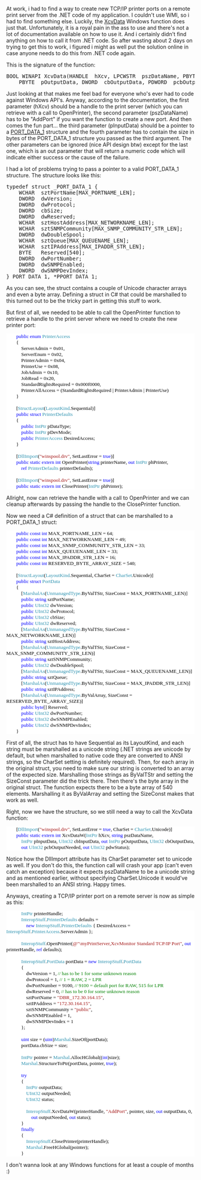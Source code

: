 At work, i had to find a way to create new TCP/IP printer ports on a remote print server from the .NET code of my application. I couldn't use WMI, so i had to find something else. Luckily, the <a href="http://msdn2.microsoft.com/en-us/library/aa506528.aspx">XcvData</a> Windows function does just that. Unfortunately, it is a royal pain in the ass to use and there's not a lot of documentation available on how to use it.  And i certainly didn't find anything on how to call it from .NET code. So after wasting about 2 days on trying to get this to work, i figured i might as well put the solution online in case anyone needs to do this from .NET code again.

This is the signature of the function:

<pre>
BOOL WINAPI XcvData(HANDLE  hXcv, LPCWSTR  pszDataName, PBYTE  pInputData, DWORD  cbInputData,
    PBYTE  pOutputData, DWORD  cbOutputData, PDWORD  pcbOutputNeeded, PDWORD  pdwStatus);
</pre>

Just looking at that makes me feel bad for everyone who's ever had to code against Windows API's. Anyway, according to the documentation, the first parameter (hXcv) should be a handle to the print server (which you can retrieve with a call to OpenPrinter), the second parameter (pszDataName) has to be "AddPort" if you want the function to create a new port.  And then comes the fun part... the third parameter (pInputData) should be a pointer to a <a href="http://msdn2.microsoft.com/en-us/library/aa506565.aspx">PORT_DATA_1</a> structure and the fourth parameter has to contain the size in bytes of the PORT_DATA_1 structure you passed as the third argument.  The other parameters can be ignored (nice API design btw) except for the last one, which is an out parameter that will return a numeric code which will indicate either success or the cause of the failure.

I had a lot of problems trying to pass a pointer to a valid PORT_DATA_1 structure.  The structure looks like this:

<pre>
typedef struct _PORT_DATA_1 {
    WCHAR  sztPortName[MAX_PORTNAME_LEN];
    DWORD  dwVersion;
    DWORD  dwProtocol;
    DWORD  cbSize;
    DWORD  dwReserved;
    WCHAR  sztHostAddress[MAX_NETWORKNAME_LEN];
    WCHAR  sztSNMPCommunity[MAX_SNMP_COMMUNITY_STR_LEN];
    DWORD  dwDoubleSpool;
    WCHAR  sztQueue[MAX_QUEUENAME_LEN];
    WCHAR  sztIPAddress[MAX_IPADDR_STR_LEN];
    BYTE   Reserved[540];
    DWORD  dwPortNumber;
    DWORD  dwSNMPEnabled;
    DWORD  dwSNMPDevIndex;
} PORT_DATA_1, *PPORT_DATA_1;
</pre>

As you can see, the struct contains a couple of Unicode character arrays and even a byte array.  Defining a struct in C# that could be marshalled to this turned out to be the tricky part in getting this stuff to work.

But first of all, we needed to be able to call the OpenPrinter function to retrieve a handle to the print server where we need to create the new printer port:

<div style="font-family:Consolas;font-size:10pt;color:black;background:white;">
<p style="margin:0;">&nbsp;&nbsp;&nbsp; &nbsp;&nbsp;&nbsp; <span style="color:blue;">public</span> <span style="color:blue;">enum</span> <span style="color:#2b91af;">PrinterAccess</span></p>
<p style="margin:0;">&nbsp;&nbsp;&nbsp; &nbsp;&nbsp;&nbsp; {</p>
<p style="margin:0;">&nbsp;&nbsp;&nbsp; &nbsp;&nbsp;&nbsp; &nbsp;&nbsp;&nbsp; ServerAdmin = 0x01,</p>
<p style="margin:0;">&nbsp;&nbsp;&nbsp; &nbsp;&nbsp;&nbsp; &nbsp;&nbsp;&nbsp; ServerEnum = 0x02,</p>
<p style="margin:0;">&nbsp;&nbsp;&nbsp; &nbsp;&nbsp;&nbsp; &nbsp;&nbsp;&nbsp; PrinterAdmin = 0x04,</p>
<p style="margin:0;">&nbsp;&nbsp;&nbsp; &nbsp;&nbsp;&nbsp; &nbsp;&nbsp;&nbsp; PrinterUse = 0x08,</p>
<p style="margin:0;">&nbsp;&nbsp;&nbsp; &nbsp;&nbsp;&nbsp; &nbsp;&nbsp;&nbsp; JobAdmin = 0x10,</p>
<p style="margin:0;">&nbsp;&nbsp;&nbsp; &nbsp;&nbsp;&nbsp; &nbsp;&nbsp;&nbsp; JobRead = 0x20,</p>
<p style="margin:0;">&nbsp;&nbsp;&nbsp; &nbsp;&nbsp;&nbsp; &nbsp;&nbsp;&nbsp; StandardRightsRequired = 0x000f0000,</p>
<p style="margin:0;">&nbsp;&nbsp;&nbsp; &nbsp;&nbsp;&nbsp; &nbsp;&nbsp;&nbsp; PrinterAllAccess = (StandardRightsRequired | PrinterAdmin | PrinterUse)</p>
<p style="margin:0;">&nbsp;&nbsp;&nbsp; &nbsp;&nbsp;&nbsp; }</p>
<p style="margin:0;">&nbsp;</p>
<p style="margin:0;">&nbsp;&nbsp;&nbsp; &nbsp;&nbsp;&nbsp; [<span style="color:#2b91af;">StructLayout</span>(<span style="color:#2b91af;">LayoutKind</span>.Sequential)]</p>
<p style="margin:0;">&nbsp;&nbsp;&nbsp; &nbsp;&nbsp;&nbsp; <span style="color:blue;">public</span> <span style="color:blue;">struct</span> <span style="color:#2b91af;">PrinterDefaults</span></p>
<p style="margin:0;">&nbsp;&nbsp;&nbsp; &nbsp;&nbsp;&nbsp; {</p>
<p style="margin:0;">&nbsp;&nbsp;&nbsp; &nbsp;&nbsp;&nbsp; &nbsp;&nbsp;&nbsp; <span style="color:blue;">public</span> <span style="color:#2b91af;">IntPtr</span> pDataType;</p>
<p style="margin:0;">&nbsp;&nbsp;&nbsp; &nbsp;&nbsp;&nbsp; &nbsp;&nbsp;&nbsp; <span style="color:blue;">public</span> <span style="color:#2b91af;">IntPtr</span> pDevMode;</p>
<p style="margin:0;">&nbsp;&nbsp;&nbsp; &nbsp;&nbsp;&nbsp; &nbsp;&nbsp;&nbsp; <span style="color:blue;">public</span> <span style="color:#2b91af;">PrinterAccess</span> DesiredAccess;</p>
<p style="margin:0;">&nbsp;&nbsp;&nbsp; &nbsp;&nbsp;&nbsp; }</p>
<p style="margin:0;">&nbsp;</p>
<p style="margin:0;">&nbsp;&nbsp;&nbsp; &nbsp;&nbsp;&nbsp; [<span style="color:#2b91af;">DllImport</span>(<span style="color:#a31515;">"winspool.drv"</span>, SetLastError = <span style="color:blue;">true</span>)]</p>
<p style="margin:0;">&nbsp;&nbsp;&nbsp; &nbsp;&nbsp;&nbsp; <span style="color:blue;">public</span> <span style="color:blue;">static</span> <span style="color:blue;">extern</span> <span style="color:blue;">int</span> OpenPrinter(<span style="color:blue;">string</span> printerName, <span style="color:blue;">out</span> <span style="color:#2b91af;">IntPtr</span> phPrinter,</p>
<p style="margin:0;">&nbsp;&nbsp;&nbsp; &nbsp;&nbsp;&nbsp; &nbsp;&nbsp;&nbsp; <span style="color:blue;">ref</span> <span style="color:#2b91af;">PrinterDefaults</span> printerDefaults);</p>
<p style="margin:0;">&nbsp;</p>
<p style="margin:0;">&nbsp;&nbsp;&nbsp; &nbsp;&nbsp;&nbsp; [<span style="color:#2b91af;">DllImport</span>(<span style="color:#a31515;">"winspool.drv"</span>, SetLastError = <span style="color:blue;">true</span>)]</p>
<p style="margin:0;">&nbsp;&nbsp;&nbsp; &nbsp;&nbsp;&nbsp; <span style="color:blue;">public</span> <span style="color:blue;">static</span> <span style="color:blue;">extern</span> <span style="color:blue;">int</span> ClosePrinter(<span style="color:#2b91af;">IntPtr</span> phPrinter);</p>
</div>

Allright, now can retrieve the handle with a call to OpenPrinter and we can cleanup afterwards by passing the handle to the ClosePrinter function.

Now we need a C# definition of a struct that can be marshalled to a PORT_DATA_1 struct:

<div style="font-family:Consolas;font-size:10pt;color:black;background:white;">
<p style="margin:0;">&nbsp;&nbsp;&nbsp; &nbsp;&nbsp;&nbsp; <span style="color:blue;">public</span> <span style="color:blue;">const</span> <span style="color:blue;">int</span> MAX_PORTNAME_LEN = 64;</p>
<p style="margin:0;">&nbsp;&nbsp;&nbsp; &nbsp;&nbsp;&nbsp; <span style="color:blue;">public</span> <span style="color:blue;">const</span> <span style="color:blue;">int</span> MAX_NETWORKNAME_LEN = 49;</p>
<p style="margin:0;">&nbsp;&nbsp;&nbsp; &nbsp;&nbsp;&nbsp; <span style="color:blue;">public</span> <span style="color:blue;">const</span> <span style="color:blue;">int</span> MAX_SNMP_COMMUNITY_STR_LEN = 33;</p>
<p style="margin:0;">&nbsp;&nbsp;&nbsp; &nbsp;&nbsp;&nbsp; <span style="color:blue;">public</span> <span style="color:blue;">const</span> <span style="color:blue;">int</span> MAX_QUEUENAME_LEN = 33;</p>
<p style="margin:0;">&nbsp;&nbsp;&nbsp; &nbsp;&nbsp;&nbsp; <span style="color:blue;">public</span> <span style="color:blue;">const</span> <span style="color:blue;">int</span> MAX_IPADDR_STR_LEN = 16;</p>
<p style="margin:0;">&nbsp;&nbsp;&nbsp; &nbsp;&nbsp;&nbsp; <span style="color:blue;">public</span> <span style="color:blue;">const</span> <span style="color:blue;">int</span> RESERVED_BYTE_ARRAY_SIZE = 540;</p>
<p style="margin:0;">&nbsp;</p>
<p style="margin:0;">&nbsp;&nbsp;&nbsp; &nbsp;&nbsp;&nbsp; [<span style="color:#2b91af;">StructLayout</span>(<span style="color:#2b91af;">LayoutKind</span>.Sequential, CharSet = <span style="color:#2b91af;">CharSet</span>.Unicode)]</p>
<p style="margin:0;">&nbsp;&nbsp;&nbsp; &nbsp;&nbsp;&nbsp; <span style="color:blue;">public</span> <span style="color:blue;">struct</span> <span style="color:#2b91af;">PortData</span></p>
<p style="margin:0;">&nbsp;&nbsp;&nbsp; &nbsp;&nbsp;&nbsp; {</p>
<p style="margin:0;">&nbsp;&nbsp;&nbsp; &nbsp;&nbsp;&nbsp; &nbsp;&nbsp;&nbsp; [<span style="color:#2b91af;">MarshalAs</span>(<span style="color:#2b91af;">UnmanagedType</span>.ByValTStr, SizeConst = MAX_PORTNAME_LEN)]</p>
<p style="margin:0;">&nbsp;&nbsp;&nbsp; &nbsp;&nbsp;&nbsp; &nbsp;&nbsp;&nbsp; <span style="color:blue;">public</span> <span style="color:blue;">string</span> sztPortName;</p>
<p style="margin:0;">&nbsp;&nbsp;&nbsp; &nbsp;&nbsp;&nbsp; &nbsp;&nbsp;&nbsp; <span style="color:blue;">public</span> <span style="color:#2b91af;">UInt32</span> dwVersion;</p>
<p style="margin:0;">&nbsp;&nbsp;&nbsp; &nbsp;&nbsp;&nbsp; &nbsp;&nbsp;&nbsp; <span style="color:blue;">public</span> <span style="color:#2b91af;">UInt32</span> dwProtocol;</p>
<p style="margin:0;">&nbsp;&nbsp;&nbsp; &nbsp;&nbsp;&nbsp; &nbsp;&nbsp;&nbsp; <span style="color:blue;">public</span> <span style="color:#2b91af;">UInt32</span> cbSize;</p>
<p style="margin:0;">&nbsp;&nbsp;&nbsp; &nbsp;&nbsp;&nbsp; &nbsp;&nbsp;&nbsp; <span style="color:blue;">public</span> <span style="color:#2b91af;">UInt32</span> dwReserved;</p>
<p style="margin:0;">&nbsp;&nbsp;&nbsp; &nbsp;&nbsp;&nbsp; &nbsp;&nbsp;&nbsp; [<span style="color:#2b91af;">MarshalAs</span>(<span style="color:#2b91af;">UnmanagedType</span>.ByValTStr, SizeConst = MAX_NETWORKNAME_LEN)]</p>
<p style="margin:0;">&nbsp;&nbsp;&nbsp; &nbsp;&nbsp;&nbsp; &nbsp;&nbsp;&nbsp; <span style="color:blue;">public</span> <span style="color:blue;">string</span> sztHostAddress;</p>
<p style="margin:0;">&nbsp;&nbsp;&nbsp; &nbsp;&nbsp;&nbsp; &nbsp;&nbsp;&nbsp; [<span style="color:#2b91af;">MarshalAs</span>(<span style="color:#2b91af;">UnmanagedType</span>.ByValTStr, SizeConst = MAX_SNMP_COMMUNITY_STR_LEN)]</p>
<p style="margin:0;">&nbsp;&nbsp;&nbsp; &nbsp;&nbsp;&nbsp; &nbsp;&nbsp;&nbsp; <span style="color:blue;">public</span> <span style="color:blue;">string</span> sztSNMPCommunity;</p>
<p style="margin:0;">&nbsp;&nbsp;&nbsp; &nbsp;&nbsp;&nbsp; &nbsp;&nbsp;&nbsp; <span style="color:blue;">public</span> <span style="color:#2b91af;">UInt32</span> dwDoubleSpool;</p>
<p style="margin:0;">&nbsp;&nbsp;&nbsp; &nbsp;&nbsp;&nbsp; &nbsp;&nbsp;&nbsp; [<span style="color:#2b91af;">MarshalAs</span>(<span style="color:#2b91af;">UnmanagedType</span>.ByValTStr, SizeConst = MAX_QUEUENAME_LEN)]</p>
<p style="margin:0;">&nbsp;&nbsp;&nbsp; &nbsp;&nbsp;&nbsp; &nbsp;&nbsp;&nbsp; <span style="color:blue;">public</span> <span style="color:blue;">string</span> sztQueue;</p>
<p style="margin:0;">&nbsp;&nbsp;&nbsp; &nbsp;&nbsp;&nbsp; &nbsp;&nbsp;&nbsp; [<span style="color:#2b91af;">MarshalAs</span>(<span style="color:#2b91af;">UnmanagedType</span>.ByValTStr, SizeConst = MAX_IPADDR_STR_LEN)]</p>
<p style="margin:0;">&nbsp;&nbsp;&nbsp; &nbsp;&nbsp;&nbsp; &nbsp;&nbsp;&nbsp; <span style="color:blue;">public</span> <span style="color:blue;">string</span> sztIPAddress;</p>
<p style="margin:0;">&nbsp;&nbsp;&nbsp; &nbsp;&nbsp;&nbsp; &nbsp;&nbsp;&nbsp; [<span style="color:#2b91af;">MarshalAs</span>(<span style="color:#2b91af;">UnmanagedType</span>.ByValArray, SizeConst = RESERVED_BYTE_ARRAY_SIZE)]</p>
<p style="margin:0;">&nbsp;&nbsp;&nbsp; &nbsp;&nbsp;&nbsp; &nbsp;&nbsp;&nbsp; <span style="color:blue;">public</span> <span style="color:blue;">byte</span>[] Reserved;</p>
<p style="margin:0;">&nbsp;&nbsp;&nbsp; &nbsp;&nbsp;&nbsp; &nbsp;&nbsp;&nbsp; <span style="color:blue;">public</span> <span style="color:#2b91af;">UInt32</span> dwPortNumber;</p>
<p style="margin:0;">&nbsp;&nbsp;&nbsp; &nbsp;&nbsp;&nbsp; &nbsp;&nbsp;&nbsp; <span style="color:blue;">public</span> <span style="color:#2b91af;">UInt32</span> dwSNMPEnabled;</p>
<p style="margin:0;">&nbsp;&nbsp;&nbsp; &nbsp;&nbsp;&nbsp; &nbsp;&nbsp;&nbsp; <span style="color:blue;">public</span> <span style="color:#2b91af;">UInt32</span> dwSNMPDevIndex;</p>
<p style="margin:0;">&nbsp;&nbsp;&nbsp; &nbsp;&nbsp;&nbsp; }</p>
</div>

First of all, the struct has to have Sequential as its LayoutKind, and each string must be marshalled as a unicode string (.NET strings are unicode by default, but when marshalled to native code they are converted to ANSI strings, so the CharSet setting is definitely required). Then, for each array in the original struct, you need to make sure our string is converted to an array of the expected size. Marshalling those strings as ByValTStr and setting the SizeConst parameter did the trick there.  Then there's the byte array in the original struct.  The function expects there to be a byte array of 540 elements. Marshalling it as ByValArray and setting the SizeConst makes that work as well.

Right, now we have the structure, so we still need a way to call the XcvData function:

<div style="font-family:Consolas;font-size:10pt;color:black;background:white;">
<p style="margin:0;">&nbsp;&nbsp;&nbsp; &nbsp;&nbsp;&nbsp; [<span style="color:#2b91af;">DllImport</span>(<span style="color:#a31515;">"winspool.drv"</span>, SetLastError = <span style="color:blue;">true</span>, CharSet = <span style="color:#2b91af;">CharSet</span>.Unicode)]</p>
<p style="margin:0;">&nbsp;&nbsp;&nbsp; &nbsp;&nbsp;&nbsp; <span style="color:blue;">public</span> <span style="color:blue;">static</span> <span style="color:blue;">extern</span> <span style="color:blue;">int</span> XcvDataW(<span style="color:#2b91af;">IntPtr</span> hXcv, <span style="color:blue;">string</span> pszDataName,</p>
<p style="margin:0;">&nbsp;&nbsp;&nbsp; &nbsp;&nbsp;&nbsp; &nbsp;&nbsp;&nbsp; <span style="color:#2b91af;">IntPtr</span> pInputData, <span style="color:#2b91af;">UInt32</span> cbInputData, <span style="color:blue;">out</span> <span style="color:#2b91af;">IntPtr</span> pOutputData, <span style="color:#2b91af;">UInt32</span> cbOutputData,</p>
<p style="margin:0;">&nbsp;&nbsp;&nbsp; &nbsp;&nbsp;&nbsp; &nbsp;&nbsp;&nbsp; <span style="color:blue;">out</span> <span style="color:#2b91af;">UInt32</span> pcbOutputNeeded, <span style="color:blue;">out</span> <span style="color:#2b91af;">UInt32</span> pdwStatus);</p>
</div>

Notice how the DllImport attribute has its CharSet parameter set to unicode as well.  If you don't do this, the function call will crash your app (can't even catch an exception) because it expects pszDataName to be a unicode string and as mentioned earlier, without specifying CharSet.Unicode it would've been marshalled to an ANSI string. Happy times.

Anyways, creating a TCP/IP printer port on a remote server is now as simple as this:

<div style="font-family:Consolas;font-size:10pt;color:black;background:white;">
<p style="margin:0;">&nbsp;&nbsp;&nbsp; &nbsp;&nbsp;&nbsp; &nbsp;&nbsp;&nbsp; <span style="color:#2b91af;">IntPtr</span> printerHandle;</p>
<p style="margin:0;">&nbsp;&nbsp;&nbsp; &nbsp;&nbsp;&nbsp; &nbsp;&nbsp;&nbsp; <span style="color:#2b91af;">InteropStuff</span>.<span style="color:#2b91af;">PrinterDefaults</span> defaults = </p>
<p style="margin:0;">&nbsp;&nbsp;&nbsp; &nbsp;&nbsp;&nbsp; &nbsp;&nbsp;&nbsp; &nbsp;&nbsp;&nbsp; <span style="color:blue;">new</span> <span style="color:#2b91af;">InteropStuff</span>.<span style="color:#2b91af;">PrinterDefaults</span> { DesiredAccess = <span style="color:#2b91af;">InteropStuff</span>.<span style="color:#2b91af;">PrinterAccess</span>.ServerAdmin };</p>
<p style="margin:0;">&nbsp;</p>
<p style="margin:0;">&nbsp;&nbsp;&nbsp; &nbsp;&nbsp;&nbsp; &nbsp;&nbsp;&nbsp; <span style="color:#2b91af;">InteropStuff</span>.OpenPrinter(<span style="color:#a31515;">@"\myPrintServer,XcvMonitor Standard TCP/IP Port"</span>, <span style="color:blue;">out</span> printerHandle, <span style="color:blue;">ref</span> defaults);</p>
<p style="margin:0;">&nbsp;</p>
<p style="margin:0;">&nbsp;&nbsp;&nbsp; &nbsp;&nbsp;&nbsp; &nbsp;&nbsp;&nbsp; <span style="color:#2b91af;">InteropStuff</span>.<span style="color:#2b91af;">PortData</span> portData = <span style="color:blue;">new</span> <span style="color:#2b91af;">InteropStuff</span>.<span style="color:#2b91af;">PortData</span></p>
<p style="margin:0;">&nbsp;&nbsp;&nbsp; &nbsp;&nbsp;&nbsp; &nbsp;&nbsp;&nbsp; {</p>
<p style="margin:0;">&nbsp;&nbsp;&nbsp; &nbsp;&nbsp;&nbsp; &nbsp;&nbsp;&nbsp; &nbsp;&nbsp;&nbsp; dwVersion = 1, <span style="color:green;">// has to be 1 for some unknown reason</span></p>
<p style="margin:0;">&nbsp;&nbsp;&nbsp; &nbsp;&nbsp;&nbsp; &nbsp;&nbsp;&nbsp; &nbsp;&nbsp;&nbsp; dwProtocol = 1, <span style="color:green;">// 1 = RAW, 2 = LPR</span></p>
<p style="margin:0;">&nbsp;&nbsp;&nbsp; &nbsp;&nbsp;&nbsp; &nbsp;&nbsp;&nbsp; &nbsp;&nbsp;&nbsp; dwPortNumber = 9100, <span style="color:green;">// 9100 = default port for RAW, 515 for LPR</span></p>
<p style="margin:0;">&nbsp;&nbsp;&nbsp; &nbsp;&nbsp;&nbsp; &nbsp;&nbsp;&nbsp; &nbsp;&nbsp;&nbsp; dwReserved = 0, <span style="color:green;">// has to be 0 for some unknown reason</span></p>
<p style="margin:0;">&nbsp;&nbsp;&nbsp; &nbsp;&nbsp;&nbsp; &nbsp;&nbsp;&nbsp; &nbsp;&nbsp;&nbsp; sztPortName = <span style="color:#a31515;">"DBR_172.30.164.15"</span>,</p>
<p style="margin:0;">&nbsp;&nbsp;&nbsp; &nbsp;&nbsp;&nbsp; &nbsp;&nbsp;&nbsp; &nbsp;&nbsp;&nbsp; sztIPAddress = <span style="color:#a31515;">"172.30.164.15"</span>,</p>
<p style="margin:0;">&nbsp;&nbsp;&nbsp; &nbsp;&nbsp;&nbsp; &nbsp;&nbsp;&nbsp; &nbsp;&nbsp;&nbsp; sztSNMPCommunity = <span style="color:#a31515;">"public"</span>,</p>
<p style="margin:0;">&nbsp;&nbsp;&nbsp; &nbsp;&nbsp;&nbsp; &nbsp;&nbsp;&nbsp; &nbsp;&nbsp;&nbsp; dwSNMPEnabled = 1,</p>
<p style="margin:0;">&nbsp;&nbsp;&nbsp; &nbsp;&nbsp;&nbsp; &nbsp;&nbsp;&nbsp; &nbsp;&nbsp;&nbsp; dwSNMPDevIndex = 1</p>
<p style="margin:0;">&nbsp;&nbsp;&nbsp; &nbsp;&nbsp;&nbsp; &nbsp;&nbsp;&nbsp; };</p>
<p style="margin:0;">&nbsp;</p>
<p style="margin:0;">&nbsp;&nbsp;&nbsp; &nbsp;&nbsp;&nbsp; &nbsp;&nbsp;&nbsp; <span style="color:blue;">uint</span> size = (<span style="color:blue;">uint</span>)<span style="color:#2b91af;">Marshal</span>.SizeOf(portData);</p>
<p style="margin:0;">&nbsp;&nbsp;&nbsp; &nbsp;&nbsp;&nbsp; &nbsp;&nbsp;&nbsp; portData.cbSize = size;</p>
<p style="margin:0;">&nbsp;</p>
<p style="margin:0;">&nbsp;&nbsp;&nbsp; &nbsp;&nbsp;&nbsp; &nbsp;&nbsp;&nbsp; <span style="color:#2b91af;">IntPtr</span> pointer = <span style="color:#2b91af;">Marshal</span>.AllocHGlobal((<span style="color:blue;">int</span>)size);</p>
<p style="margin:0;">&nbsp;&nbsp;&nbsp; &nbsp;&nbsp;&nbsp; &nbsp;&nbsp;&nbsp; <span style="color:#2b91af;">Marshal</span>.StructureToPtr(portData, pointer, <span style="color:blue;">true</span>);</p>
<p style="margin:0;">&nbsp;</p>
<p style="margin:0;">&nbsp;&nbsp;&nbsp; &nbsp;&nbsp;&nbsp; &nbsp;&nbsp;&nbsp; <span style="color:blue;">try</span></p>
<p style="margin:0;">&nbsp;&nbsp;&nbsp; &nbsp;&nbsp;&nbsp; &nbsp;&nbsp;&nbsp; {</p>
<p style="margin:0;">&nbsp;&nbsp;&nbsp; &nbsp;&nbsp;&nbsp; &nbsp;&nbsp;&nbsp; &nbsp;&nbsp;&nbsp; <span style="color:#2b91af;">IntPtr</span> outputData;</p>
<p style="margin:0;">&nbsp;&nbsp;&nbsp; &nbsp;&nbsp;&nbsp; &nbsp;&nbsp;&nbsp; &nbsp;&nbsp;&nbsp; <span style="color:#2b91af;">UInt32</span> outputNeeded;</p>
<p style="margin:0;">&nbsp;&nbsp;&nbsp; &nbsp;&nbsp;&nbsp; &nbsp;&nbsp;&nbsp; &nbsp;&nbsp;&nbsp; <span style="color:#2b91af;">UInt32</span> status;</p>
<p style="margin:0;">&nbsp;</p>
<p style="margin:0;">&nbsp;&nbsp;&nbsp; &nbsp;&nbsp;&nbsp; &nbsp;&nbsp;&nbsp; &nbsp;&nbsp;&nbsp; <span style="color:#2b91af;">InteropStuff</span>.XcvDataW(printerHandle, <span style="color:#a31515;">"AddPort"</span>, pointer, size, <span style="color:blue;">out</span> outputData, 0, </p>
<p style="margin:0;">&nbsp;&nbsp;&nbsp; &nbsp;&nbsp;&nbsp; &nbsp;&nbsp;&nbsp; &nbsp;&nbsp;&nbsp; &nbsp;&nbsp;&nbsp; <span style="color:blue;">out</span> outputNeeded, <span style="color:blue;">out</span> status);</p>
<p style="margin:0;">&nbsp;&nbsp;&nbsp; &nbsp;&nbsp;&nbsp; &nbsp;&nbsp;&nbsp; }</p>
<p style="margin:0;">&nbsp;&nbsp;&nbsp; &nbsp;&nbsp;&nbsp; &nbsp;&nbsp;&nbsp; <span style="color:blue;">finally</span></p>
<p style="margin:0;">&nbsp;&nbsp;&nbsp; &nbsp;&nbsp;&nbsp; &nbsp;&nbsp;&nbsp; {</p>
<p style="margin:0;">&nbsp;&nbsp;&nbsp; &nbsp;&nbsp;&nbsp; &nbsp;&nbsp;&nbsp; &nbsp;&nbsp;&nbsp; <span style="color:#2b91af;">InteropStuff</span>.ClosePrinter(printerHandle);</p>
<p style="margin:0;">&nbsp;&nbsp;&nbsp; &nbsp;&nbsp;&nbsp; &nbsp;&nbsp;&nbsp; &nbsp;&nbsp;&nbsp; <span style="color:#2b91af;">Marshal</span>.FreeHGlobal(pointer);</p>
<p style="margin:0;">&nbsp;&nbsp;&nbsp; &nbsp;&nbsp;&nbsp; &nbsp;&nbsp;&nbsp; }</p>
</div>

I don't wanna look at any Windows functions for at least a couple of months :)
